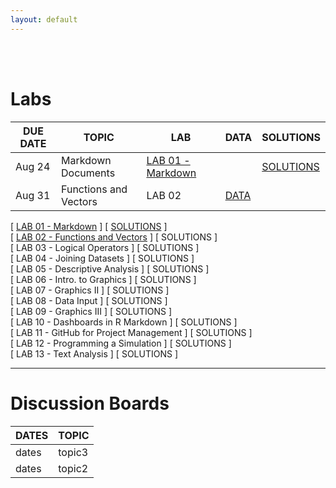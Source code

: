 ```yaml
---
layout: default
---
```


<div class = "uk-container uk-container-small">
  
<br><br>





# Labs

DUE DATE | TOPIC | LAB | DATA | SOLUTIONS  
--------|---------|------|-----|--------  
Aug 24  | Markdown Documents  | [LAB 01 - Markdown](https://ds4ps.github.io/Data-Science-Class/LABS/lab-01-instructions.html) | |  [SOLUTIONS](https://ds4ps.github.io/Data-Science-Class/LABS/lab-01-SOLUTION.html)  
Aug 31 | Functions and Vectors | LAB 02 | [DATA](https://ds4ps.github.io/Data-Science-Class/DATA/syr_parcels.html) |  



[ [LAB 01 - Markdown](https://ds4ps.github.io/Data-Science-Class/LABS/lab-01-instructions.html) ] [ [SOLUTIONS](https://ds4ps.github.io/Data-Science-Class/LABS/lab-01-SOLUTION.html) ]  
[ [LAB 02 - Functions and Vectors](https://ds4ps.github.io/Data-Science-Class/LABS/lab-02-instructions.html) ] [ SOLUTIONS ]  
[ LAB 03 - Logical Operators ]  [ SOLUTIONS ]  
[ LAB 04 - Joining Datasets ]  [ SOLUTIONS ]  
[ LAB 05 - Descriptive Analysis ]  [ SOLUTIONS ]  
[ LAB 06 - Intro. to Graphics ]  [ SOLUTIONS ]  
[ LAB 07 - Graphics II ]  [ SOLUTIONS ]  
[ LAB 08 - Data Input ]  [ SOLUTIONS ]  
[ LAB 09 - Graphics III ]  [ SOLUTIONS ]  
[ LAB 10 - Dashboards in R Markdown ]  [ SOLUTIONS ]  
[ LAB 11 - GitHub for Project Management ]  [ SOLUTIONS ]  
[ LAB 12 - Programming a Simulation ]  [ SOLUTIONS ]  
[ LAB 13 - Text Analysis ]  [ SOLUTIONS ]  

----------------



# Discussion Boards

DATES  |   TOPIC  
-------|------------  
dates  |  topic3  
dates  |  topic2  







<br><br><br><br>
</div>

